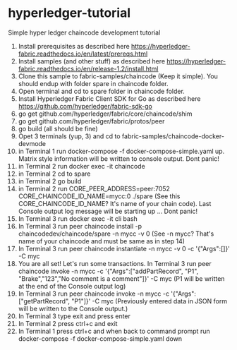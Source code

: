 # hyperledger-tutorial
Simple hyper ledger chaincode development tutorial

1. Install prerequisites as described here https://hyperledger-fabric.readthedocs.io/en/latest/prereqs.html
2. Install samples (and other stuff) as described here https://hyperledger-fabric.readthedocs.io/en/release-1.2/install.html
3. Clone this sample to fabric-samples/chaincode (Keep it simple). You should endup with folder spare in chaincode folder.
4. Open terminal and cd to spare folder in chaincode folder.
5. Install Hyperledger Fabric Client SDK for Go as described here https://github.com/hyperledger/fabric-sdk-go
6. go get github.com/hyperledger/fabric/core/chaincode/shim
7. go get github.com/hyperledger/fabric/protos/peer
8. go build (all should be fine)
9. Opet 3 terminals (yup, 3) and cd to fabric-samples/chaincode-docker-devmode
10. in Terminal 1 run  docker-compose -f docker-compose-simple.yaml up. Matrix style information will be written to console output. Dont panic!
11. in Terminal 2 run docker exec -it chaincode
12. in Terminal 2 cd to spare
13. in Terminal 2 go build
14. in Terminal 2 run CORE_PEER_ADDRESS=peer:7052 CORE_CHAINCODE_ID_NAME=mycc:0 ./spare (See this CORE_CHAINCODE_ID_NAME? It's name of your chain code). Last Console output log message will be starting up ... Dont panic!
15. In Terminal 3 run docker exec -it cli bash
16. In Terminal 3 run peer chaincode install -p chaincodedev/chaincode/spare -n mycc -v 0 (See -n mycc? That's name of your chaincode and must be same as in step 14)
17. In Terminal 3 run peer chaincode instantiate -n mycc -v 0 -c '{"Args":[]}' -C myc
18. You are all set! Let's run some transactions. In Terminal 3 run peer chaincode invoke -n mycc -c '{"Args":["addPartRecord", "P1", "Brake","123","No comment is a comment"]}' -C myc (P1 will be written at the end of the Console output log)
19. In Terminal 3 run peer chaincode invoke -n mycc -c '{"Args":["getPartRecord", "P1"]}' -C myc (Previously entered data in JSON form will be written to the Console output.)
20. In Terminal 3 type exit and press enter
21. In Terminal 2 press ctrl+c and exit
22. In Terminal 1 press ctrl+c and when back to command prompt run docker-compose -f docker-compose-simple.yaml down 
